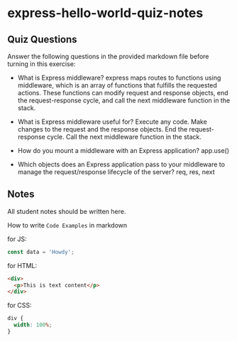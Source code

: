 # express-hello-world-quiz-notes

## Quiz Questions

Answer the following questions in the provided markdown file before turning in this exercise:

- What is Express middleware?
  express maps routes to functions using middleware, which is an array of functions that fulfills the requested actions.
  These functions can modify request and response objects, end the request-response cycle, and call the next middleware function in the stack.

- What is Express middleware useful for?
  Execute any code.
  Make changes to the request and the response objects.
  End the request-response cycle.
  Call the next middleware function in the stack.

- How do you mount a middleware with an Express application?
  app.use()

- Which objects does an Express application pass to your middleware to manage the request/response lifecycle of the server?
  req, res, next

## Notes

All student notes should be written here.

How to write `Code Examples` in markdown

for JS:

```javascript
const data = 'Howdy';
```

for HTML:

```html
<div>
  <p>This is text content</p>
</div>
```

for CSS:

```css
div {
  width: 100%;
}
```
